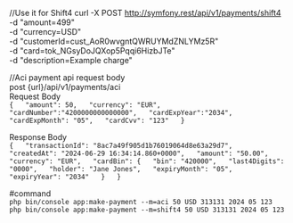 

//Use it for Shift4
curl -X POST http://symfony.rest/api/v1/payments/shift4 \
    -d "amount=499" \
    -d "currency=USD" \
    -d "customerId=cust_AoR0wvgntQWRUYMdZNLYMz5R" \
    -d "card=tok_NGsyDoJQXop5Pqqi6HizbJTe" \
    -d "description=Example charge"


//Aci payment api request body  
post {url}/api/v1/payments/aci  
Request Body     
`{  
    "amount": 50,  
    "currency": "EUR",  
    "cardNumber":"4200000000000000",  
    "cardExpYear":"2034",  
    "cardExpMonth": "05",  
    "cardCvv": "123"  
}`

Response Body  
`{  
    "transactionId": "8ac7a49f905d1b76019064d8e63a29d7",  
    "createdAt": "2024-06-29 16:34:14.860+0000",  
    "amount": "50.00",  
    "currency": "EUR",  
    "cardBin": {  
        "bin": "420000",  
        "last4Digits": "0000",  
        "holder": "Jane Jones",  
        "expiryMonth": "05",  
        "expiryYear": "2034"  
    }  
}`
  
#command   
`php bin/console app:make-payment --m=aci 50 USD 313131 2024 05 123`   
`php bin/console app:make-payment --m=shift4 50 USD 313131 2024 05 123`   